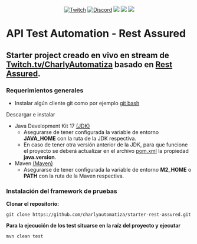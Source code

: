 <p align="center">
  <a href="https://www.twitch.tv/charlyautomatiza"><img alt="Twitch" src="https://img.shields.io/badge/CharlyAutomatiza-Twitch-9146FF.svg" style="max-height: 300px;"></a>
  <a href="https://discord.gg/wwM9GwxmRZ"><img alt="Discord" src="https://img.shields.io/discord/944608800361570315" style="max-height: 300px;"></a>
  <a href="http://twitter.com/char_automatiza"><img src="https://img.shields.io/badge/@char__automatiza-Twitter-1DA1F2.svg?style=flat" style="max-height: 300px;"></a>
  <a href="https://www.youtube.com/channel/UCwEb6xrQtQCEuN_gNgi_Xfg?sub_confirmation=1"><img src="https://img.shields.io/badge/Charly%20Automatiza-Youtube-FF0000.svg" style="max-height: 300px;" style="max-height: 300px;"></a>
  <a href="https://www.linkedin.com/in/gautocarlos/"><img src="https://img.shields.io/badge/Carlos%20 Gauto-LinkedIn-0077B5.svg" style="max-height: 300px;" style="max-height: 300px;"></a>
</p>

# API Test Automation - Rest Assured

## Starter project creado en vivo en stream de [Twitch.tv/CharlyAutomatiza](https://www.twitch.tv/charlyautomatiza) basado en [Rest Assured](https://rest-assured.io/).

### Requerimientos generales

- Instalar algún cliente git como por ejemplo [git bash](https://git-scm.com/downloads) 

Descargar e instalar

- Java Development Kit 17 [(JDK)](https://www.oracle.com/technetwork/java/javase/downloads/jdk8-downloads-2133155.html)
    - Asegurarse de tener configurada la variable de entorno **JAVA_HOME** con la ruta de la JDK respectiva.
    - En caso de tener otra versión anterior de la JDK, para que funcione el proyecto se deberá actualizar en el archivo [pom.xml](pom.xml) la propiedad **java.version**.
- Maven [(Maven)](https://maven.apache.org/download.cgi)
    - Asegurarse de tener configurada la variable de entorno **M2_HOME** o **PATH** con la ruta de la Maven respectiva.

### Instalación del framework de pruebas

**Clonar el repositorio:**

    git clone https://github.com/charlyautomatiza/starter-rest-assured.git

**Para la ejecución de los test situarse en la raíz del proyecto y ejecutar**

    mvn clean test
